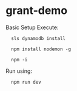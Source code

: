 # grant-demo


Basic Setup Execute:

      sls dynamodb install

      npm install nodemon -g

      npm -i

Run using: 

      npm run dev
